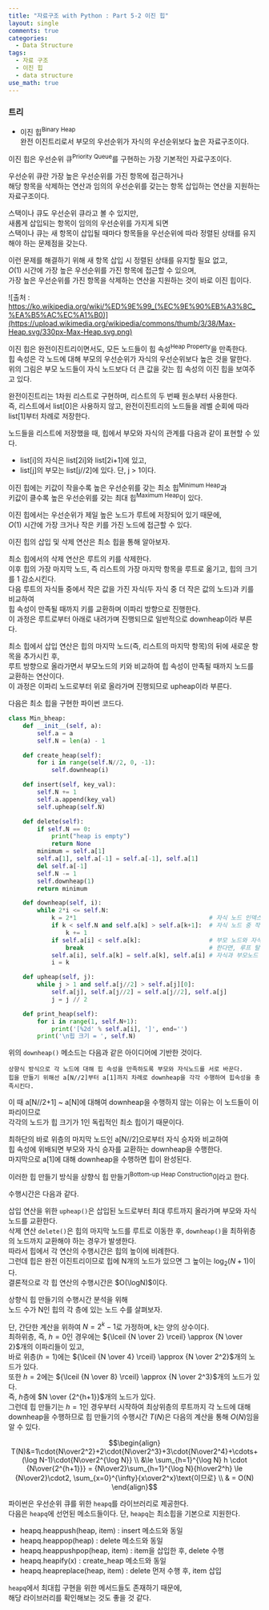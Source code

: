 ```yaml
---
title: "자료구조 with Python : Part 5-2 이진 힙"
layout: single
comments: true
categories:
  - Data Structure
tags:
  - 자료 구조
  - 이진 힙
  - data structure
use_math: true
---
```


### 트리


* 이진 힙<sup>Binary Heap</sup>  
  완전 이진트리로서 부모의 우선순위가 자식의 우선순위보다 높은 자료구조이다.

이진 힙은 우선순위 큐<sup>Priority Queue</sup>를 구현하는 가장 기본적인 자료구조이다.

우선순위 큐란 가장 높은 우선순위를 가진 항목에 접근하거나  
해당 항목을 삭제하는 연산과 임의의 우선순위를 갖는는 항목 삽입하는 연산을 지원하는 자료구조이다.

스택이나 큐도 우선순위 큐라고 볼 수 있지만,  
새롭게 삽입되는 항목이 임의의 우선순위를 가지게 되면  
스택이나 큐는 새 항목이 삽입될 때마다 항목들을 우선순위에 따라 정렬된 상태를 유지해야 하는 문제점을 갖는다.

이런 문제를 해결하기 위해 새 항목 삽입 시 정렬된 상태를 유지할 필요 없고,  
$O(1)$ 시간에 가장 높은 우선순위를 가진 항목에 접근할 수 있으며,  
가장 높은 우선순위를 가진 항목을 삭제하는 연산을 지원하는 것이 바로 이진 힙이다.

![출처 : https://ko.wikipedia.org/wiki/%ED%9E%99_(%EC%9E%90%EB%A3%8C_%EA%B5%AC%EC%A1%B0)](https://upload.wikimedia.org/wikipedia/commons/thumb/3/38/Max-Heap.svg/330px-Max-Heap.svg.png)

이진 힙은 완전이진트리이면서도, 모든 노드들이 힙 속성<sup>Heap Property</sup>을 만족한다.  
힙 속성은 각 노드에 대해 부모의 우선순위가 자식의 우선순위보다 높은 것을 말한다.  
위의 그림은 부모 노드들이 자식 노드보다 더 큰 값을 갖는 힙 속성의 이진 힙을 보여주고 있다.

완전이진트리는 1차원 리스트로 구현하며, 리스트의 두 번째 원소부터 사용한다.  
즉, 리스트에서 list[0]은 사용하지 않고, 완전이진트리의 노드들을 레벨 순회에 따라 list[1]부터 차례로 저장한다.

노드들을 리스트에 저장했을 때, 힙에서 부모와 자식의 관계를 다음과 같이 표현할 수 있다.  
* list[i]의 자식은 list[2i]와 list[2i+1]에 있고,
* list[j]의 부모는 list[j//2]에 있다. 단, j > 1이다.

이진 힙에는 키값이 작을수록 높은 우선순위를 갖는 최소 힙<sup>Minimum Heap</sup>과  
키값이 클수록 높은 우선순위를 갖는 최대 힙<sup>Maximum Heap</sup>이 있다.

이진 힙에서는 우선순위가 제일 높은 노드가 루트에 저장되어 있기 때문에,  
$O(1)$ 시간에 가장 크거나 작은 키를 가진 노드에 접근할 수 있다.

이진 힙의 삽입 및 삭제 연산은 최소 힙을 통해 알아보자.

최소 힙에서의 삭제 연산은 루트의 키를 삭제한다.  
이후 힙의 가장 마지막 노드, 즉 리스트의 가장 마지막 항목을 루트로 옮기고, 힙의 크기를 1 감소시킨다.  
다음 루트의 자식들 중에서 작은 값을 가진 자식(두 자식 중 더 작은 값의 노드)과 키를 비교하여  
힙 속성이 만족될 때까지 키를 교환하며 이파리 방향으로 진행한다.  
이 과정은 루트로부터 아래로 내려가며 진행되므로 일반적으로 downheap이라 부른다. 

최소 힙에서 삽입 연산은 힙의 마지막 노드(즉, 리스트의 마지막 항목)의 뒤에 새로운 항목을 추가시킨 후,  
루트 방향으로 올라가면서 부모노드의 키와 비교하여 힙 속성이 만족될 때까지 노드를 교환하는 연산이다.  
이 과정은 이파리 노드로부터 위로 올라가며 진행되므로 upheap이라 부른다.

다음은 최소 힙을 구현한 파이썬 코드다.
```python
class Min_bheap:
    def __init__(self, a):
        self.a = a
        self.N = len(a) - 1

    def create_heap(self):
        for i in range(self.N//2, 0, -1):
            self.downheap(i)

    def insert(self, key_val):
        self.N += 1
        self.a.append(key_val)
        self.upheap(self.N)

    def delete(self):
        if self.N == 0:
            print("heap is empty")
            return None
        minimum = self.a[1]
        self.a[1], self.a[-1] = self.a[-1], self.a[1]
        del self.a[-1]
        self.N -= 1
        self.downheap(1)
        return minimum

    def downheap(self, i):
        while 2*i <= self.N:
            k = 2*1                                     # 자식 노드 인덱스
            if k < self.N and self.a[k] > self.a[k+1]:  # 자식 노드 중 작은 것의 인덱스 선택
                k += 1
            if self.a[i] < self.a[k]:                   # 부모 노드와 자식 노드가 힙 속성에 부합하는지 확인
                break                                   # 한다면, 루프 탈출
            self.a[i], self.a[k] = self.a[k], self.a[i] # 자식과 부모노드 교환
            i = k

    def upheap(self, j):
        while j > 1 and self.a[j//2] > self.a[j][0]:
            self.a[j], self.a[j//2] = self.a[j//2], self.a[j]
            j = j // 2

    def print_heap(self):
        for i in range(1, self.N+1):
            print('[%2d' % self.a[i], ']', end='')
        print('\n힙 크기 = ', self.N)
```

위의 `downheap()` 메소드는 다음과 같은 아이디어에 기반한 것이다.
```
상향식 방식으로 각 노드에 대해 힙 속성을 만족하도록 부모와 자식노드를 서로 바꾼다.
힙을 만들기 위해선 a[N//2]부터 a[1]까지 차례로 downheap을 각각 수행하여 힙속성을 충족시킨다.
```

이 때 a[N//2+1] ~ a[N]에 대해여 downheap을 수행하지 않는 이유는 이 노드들이 이파리이므로  
각각의 노드가 힙 크기가 1인 독립적인 최소 힙이기 때문이다.

최하단의 바로 위층의 마지막 노드인 a[N//2]으로부터 자식 승자와 비교하여  
힙 속성에 위배되면 부모와 자식 승자를 교환하는 downheap을 수행한다.  
마지막으로 a[1]에 대해 downheap을 수행하면 힙이 완성된다.

이러한 힙 만들기 방식을 상향식 힙 만들기<sup>Bottom-up Heap Construction</sup>이라고 한다.

수행시간은 다음과 같다.

삽입 연산을 위한 `upheap()`은 삽입된 노드로부터 최대 루트까지 올라가며 부모와 자식 노드를 교환한다.  
삭제 연산 `delete()`은 힙의 마지막 노드를 루트로 이동한 후, `downheap()`을 최하위층의 노드까지 교환해야 하는 경우가 발생한다.  
따라서 힙에서 각 연산의 수행시간은 힙의 높이에 비례한다.  
그런데 힙은 완전 이진트리이므로 힙에 N개의 노드가 있으면 그 높이는 $\log_2(N+1)$이다.  
결론적으로 각 힙 연산의 수행시간은 $O(\logN)$이다.

상향식 힙 만들기의 수행시간 분석을 위해  
노드 수가 N인 힙의 각 층에 있는 노드 수를 살펴보자.

단, 간단한 계산을 위하여 $N=2^k-1$로 가정하며, k는 양의 상수이다.  
최하위층, 즉, $h=0$인 경우에는 ${\lceil {N \over 2} \rceil} \approx {N \over 2}$개의 이파리들이 있고,  
바로 위층($h=1$)에는 ${\lceil {N \over 4} \rceil} \approx {N \over 2^2}$개의 노드가 있다.  
또한 $h=2$에는 ${\lceil {N \over 8} \rceil} \approx {N \over 2^3}$개의 노드가 있다.  
즉, $h$층에 $N \over {2^{h+1}}$개의 노드가 있다.  
그런데 힙 만들기는 $h=1$인 경우부터 시작하여 최상위층의 루트까지 각 노드에 대해  
downheap을 수행하므로 힙 만들기의 수행시간 $T(N)$은 다음의 계산을 통해 $O(N)$임을 알 수 있다.  

$$\begin{align}
T(N)&=1\cdot{N\over2^2}+2\cdot{N\over2^3}+3\cdot{N\over2^4}+\cdots+(\log N-1)\cdot{N\over2^{\log N}} \\
&\le \sum_{h=1}^{\log N} h \cdot {N\over{2^{h+1}}} = {N\over2}\sum_{h=1}^{\log N}{h\over2^h} \le {N\over2}\cdot2, \sum_{x=0}^{\infty}{x\over2^x}\text{이므로} \\
& = O(N)
\end{align}$$

파이썬은 우선순위 큐를 위한 `heapq`를 라이브러리로 제공한다.  
다음은 `heapq`에 선언된 메소드들이다. 단, `heapq`는 최소힙을 기본으로 지원한다.
* heapq.heappush(heap, item) : insert 메소드와 동일
* heapq.heappop(heap) : delete 메소드와 동일
* heapq.heappushpop(heap, item) : item을 삽입한 후, delete 수행
* heapq.heapify(x) : create_heap 메소드와 동일
* heapq.heapreplace(heap, item) : delete 먼저 수행 후, item 삽입

`heapq`에서 최대힙 구현을 위한 메서드들도 존재하기 때문에,  
해당 라이브러리를 확인해보는 것도 좋을 것 같다.
